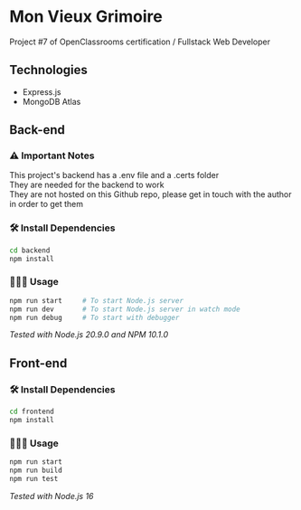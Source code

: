 # Mon Vieux Grimoire

Project #7 of OpenClassrooms certification / Fullstack Web Developer

## Technologies

-   Express.js
-   MongoDB Atlas

## Back-end

### ⚠️ Important Notes

This project's backend has a .env file and a .certs folder\
They are needed for the backend to work\
They are not hosted on this Github repo, please get in touch with the author in order to get them

### 🛠️ Install Dependencies

```bash
cd backend
npm install
```

### 🧑🏻‍💻 Usage

```bash
npm run start     # To start Node.js server
npm run dev       # To start Node.js server in watch mode
npm run debug     # To start with debugger
```

_Tested with Node.js 20.9.0 and NPM 10.1.0_

## Front-end

### 🛠️ Install Dependencies

```bash
cd frontend
npm install
```

### 🧑🏻‍💻 Usage

```bash
npm run start
npm run build
npm run test
```

_Tested with Node.js 16_
